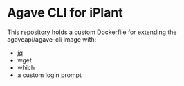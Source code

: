 # Agave CLI for iPlant

This repository holds a custom Dockerfile for extending the agaveapi/agave-cli image with:

* [jq](https://stedolan.github.io/jq/)
* wget
* which
* a custom login prompt
